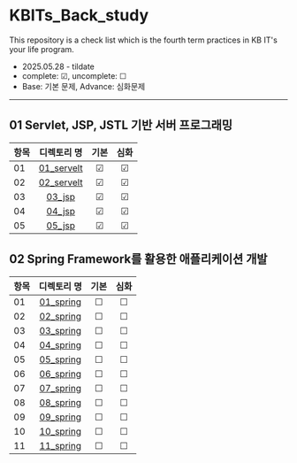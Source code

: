# KBITs_Back_study
This repository is a check list which is the fourth term practices in KB IT's your life program.
- 2025.05.28 - tildate
- complete: ☑, uncomplete: ☐
- Base: 기본 문제, Advance: 심화문제

---

## 01 Servlet, JSP, JSTL 기반 서버 프로그래밍

| 항목 | 디렉토리 명 | 기본 | 심화 | 
|------|:----:|:----:|:----:|
| 01 | [01_servelt](https://github.com/yoon2fy/KBITs_Back_study/tree/main/01%20Servlet%26JSP/01_servelt) | ☑ | ☑ |
| 02 | [02_servelt](https://github.com/yoon2fy/KBITs_Back_study/tree/main/01%20Servlet%26JSP/02_servelt) | ☑ | ☑ |
| 03 | [03_jsp](https://github.com/yoon2fy/KBITs_Back_study/tree/main/01%20Servlet%26JSP/03_jsp) | ☑ | ☑ |
| 04 | [04_jsp](https://github.com/yoon2fy/KBITs_Back_study/tree/main/01%20Servlet%26JSP/04_jsp) | ☑ | ☑ |
| 05 | [05_jsp](https://github.com/yoon2fy/KBITs_Back_study/tree/main/01%20Servlet%26JSP/05_jsp) | ☑ | ☑ |

## 02 Spring Framework를 활용한 애플리케이션 개발

| 항목 | 디렉토리 명 | 기본 | 심화 | 
|------|:----:|:----:|:----:|
| 01 | [01_spring]() | ☐ | ☐ |
| 02 | [02_spring]() | ☐ | ☐ |
| 03 | [03_spring]() | ☐ | ☐ |
| 04 | [04_spring]() | ☐ | ☐ |
| 05 | [05_spring]() | ☐ | ☐ |
| 06 | [06_spring]() | ☐ | ☐ |
| 07 | [07_spring]() | ☐ | ☐ |
| 08 | [08_spring]() | ☐ | ☐ |
| 09 | [09_spring]() | ☐ | ☐ |
| 10 | [10_spring]() | ☐ | ☐ |
| 11 | [11_spring]() | ☐ | ☐ |
